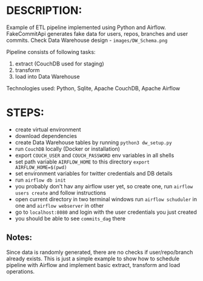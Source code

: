 # DESCRIPTION:
Example of ETL pipeline implemented using Python and Airflow. FakeCommitApi generates
fake data for users, repos, branches and user commits. Check Data Warehouse design - `images/DW_Schema.png`

Pipeline consists of following tasks:

1. extract (CouchDB used for staging)
2. transform
3. load into Data Warehouse

Technologies used: Python, Sqlite, Apache CouchDB, Apache Airflow
# STEPS:
- create virtual environment 
- download dependencies
- create Data Warehouse tables by running `python3 dw_setup.py`
- run `CouchDB` locally (Docker or installation)
- export `COUCH_USER` and `COUCH_PASSWORD` env variables in all shells 
- set path variable `AIRFLOW_HOME` to this directory `export AIRFLOW_HOME=$(pwd)`
- set environment variables for twitter credentials and DB details
- run `airflow db init`
- you probably don't hav any airflow user yet, so create one, run `airflow users create` and follow instructions
- open current directory in two terminal windows run `airflow schuduler` in one and `airflow webserver` in other
- go to `localhost:8080` and login with the user credentials you just created
- you should be able to see `commits_dag` there

## Notes:
Since data is randomly generated, there are no checks if user/repo/branch already exists.
This is just a simple example to show how to schedule pipeline with Airflow and implement basic 
extract, transform and load operations.